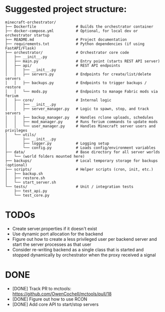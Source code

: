 # Suggested project structure:
```
minecraft-orchestrator/
├── Dockerfile                  # Builds the orchestrator container
├── docker-compose.yml          # Optional, for local dev or orchestrator startup
├── README.md                   # Project documentation
├── requirements.txt            # Python dependencies (if using FastAPI/Flask)
├── orchestrator/               # Orchestrator core code
│   ├── __init__.py
│   ├── main.py                 # Entry point (starts REST API server)
│   ├── api/                    # REST API endpoints
│   │   ├── __init__.py
│   │   ├── servers.py          # Endpoints for create/list/delete servers
│   │   ├── backups.py          # Endpoints to trigger backups / restore
│   │   └── mods.py             # Endpoints to manage Fabric mods via ferium
│   ├── core/                   # Internal logic
│   │   ├── __init__.py
│   │   ├── server_manager.py   # Logic to spawn, stop, and track servers
│   │   ├── backup_manager.py   # Handles rclone uploads, schedules
│   │   ├── mod_manager.py      # Runs ferium commands to update mods
│   │   └── user_manager.py     # Handles Minecraft server users and privileges
│   └── utils/
│       ├── __init__.py
│       ├── logger.py           # Logging setup
│       └── config.py           # Loads config/environment variables
├── data/                       # Base directory for all server worlds
│   └── (world folders mounted here)
├── backups/                    # Local temporary storage for backups (optional)
├── scripts/                    # Helper scripts (cron, init, etc.)
│   ├── backup.sh
│   ├── restore.sh
│   └── start_server.sh
└── tests/                      # Unit / integration tests
    ├── test_api.py
    └── test_core.py
```

# TODOs
- Create server.properties if it doesn't exist
- Use dynamic port allocation for the backend
- Figure out how to create a less privileged user per backend server and start the server processes as that user
- Consider re-writing backend as a single class that is started and stopped dynamically by orchestrator when the proxy received a signal

# DONE
- [DONE] Track PR to mctools: https://github.com/OwenCochell/mctools/pull/18
- [DONE] Figure out how to use RCON
- [DONE] Add core API to start/stop servers
